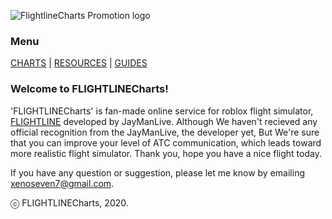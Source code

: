 ![FlightlineCharts Promotion logo](https://i.ibb.co/Gn9YdhB/Flight-Line-Charts.png)

### Menu
[CHARTS](charts.md) | [RESOURCES](resources.md) | [GUIDES](guides.md)

### Welcome to FLIGHTLINECharts!
'FLIGHTLINECharts' is fan-made online service for roblox flight simulator, [FLIGHTLINE](https://www.roblox.com/games/101451125/FLIGHTLINE-Open-Beta?refPageId=0dd0a53f-77b9-4730-8731-cc3a23dcbda7#) developed by JayManLive.
Although We haven't recieved any official recognition from the JayManLive, the developer yet,
But We're sure that you can improve your level of ATC communication, which leads toward more realistic flight simulator.
Thank you, hope you have a nice flight today.

If you have any question or suggestion, please let me know by emailing xenoseven7@gmail.com.

ⓒ FLIGHTLINECharts, 2020.
